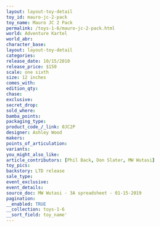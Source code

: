 ```yaml
---
layout: layout-toy-detail 
toy_id: mauro-jc-2-pack
toy_name: Mauro JC 2 Pack
permalink: /toys-1-6/mauro-jc-2-pack.html
world: Adventure Kartel
world_abr: 
character_base: 
layout: layout-toy-detail
categories: 
release_date: 10/15/2010
release_price: $150 
scale: one sixth
size: 12 inches
comes_with: 
edition_qty: 
chase: 
exclusive: 
secret_drop: 
sold_where: 
bamba_points: 
packaging_type: 
product_code_/_link: 0JC2P
designer: Ashley Wood
makers: 
points_of_articulation: 
variants: 
you_might_also_like: 
article_contributors: [Phil Back, Don Slater, MW Wutasi]
toy_pics: 
backstory: LTD release
sale_type: 
event_exclusive: 
event_details: 
source_doc: MW Wutasi - 3A spreadsheet - 01-15-2019
pagination: 
__enabled: TRUE
__collection: toys-1-6
__sort_field: toy_name'
---
```

